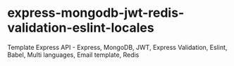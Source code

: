 # express-mongodb-jwt-redis-validation-eslint-locales
Template Express API - Express, MongoDB, JWT, Express Validation, Eslint, Babel, Multi languages, Email template, Redis
